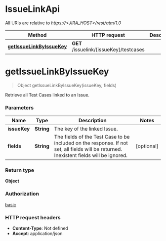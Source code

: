 # IssueLinkApi

All URIs are relative to *https://<JIRA_HOST>/rest/atm/1.0*

| Method                                                               | HTTP request                            | Description |
|----------------------------------------------------------------------|-----------------------------------------|-------------|
| [**getIssueLinkByIssueKey**](IssueLinkApi.md#getIssueLinkByIssueKey) | **GET** /issuelink/{issueKey}/testcases |             |

<a id="getIssueLinkByIssueKey"></a>

# **getIssueLinkByIssueKey**

> Object getIssueLinkByIssueKey(issueKey, fields)



Retrieve all Test Cases linked to an Issue.

### Parameters

| Name         | Type       | Description                                                                                                                             | Notes      |
|--------------|------------|-----------------------------------------------------------------------------------------------------------------------------------------|------------|
| **issueKey** | **String** | The key of the linked Issue.                                                                                                            |            |
| **fields**   | **String** | The fields of the Test Case to be included on the response. If not set, all fields will be returned. Inexistent fields will be ignored. | [optional] |

### Return type

**Object**

### Authorization

[basic](../README.md#basic)

### HTTP request headers

- **Content-Type**: Not defined
- **Accept**: application/json

